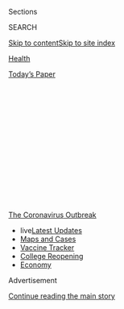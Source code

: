 <div id="app">

<div>

<div>

<div>

<div class="NYTAppHideMasthead css-1q2w90k e1suatyy0">

<div class="section css-ui9rw0 e1suatyy2">

<div class="css-eph4ug er09x8g0">

<div class="css-6n7j50">

</div>

<span class="css-1dv1kvn">Sections</span>

<div class="css-10488qs">

<span class="css-1dv1kvn">SEARCH</span>

</div>

[Skip to content](#site-content)[Skip to site
index](#site-index)

</div>

<div id="masthead-section-label" class="css-1wr3we4 eaxe0e00">

[Health](https://www.nytimes.com/section/health)

</div>

<div class="css-10698na e1huz5gh0">

</div>

</div>

<div id="masthead-bar-one" class="section hasLinks css-15hmgas e1csuq9d3">

<div class="css-uqyvli e1csuq9d0">

</div>

<div class="css-1uqjmks e1csuq9d1">

</div>

<div class="css-9e9ivx">

[](https://myaccount.nytimes.com/auth/login?response_type=cookie&client_id=vi)

</div>

<div class="css-1bvtpon e1csuq9d2">

[Today’s
Paper](https://www.nytimes.com/section/todayspaper)

</div>

</div>

</div>

</div>

<div data-aria-hidden="false">

<div id="site-content" data-role="main">

<div>

<div class="css-1aor85t" style="opacity:0.000000001;z-index:-1;visibility:hidden">

<div class="css-1hqnpie">

<div class="css-epjblv">

<span class="css-17xtcya">[Health](/section/health)</span><span class="css-x15j1o">|</span><span class="css-fwqvlz">239
Experts With One Big Claim: The Coronavirus Is
Airborne</span>

</div>

<div class="css-k008qs">

<div class="css-1iwv8en">

<span class="css-18z7m18"></span>

<div>

</div>

</div>

<span class="css-1n6z4y">https://nyti.ms/3ix7pEy</span>

<div class="css-1705lsu">

<div class="css-4xjgmj">

<div class="css-4skfbu" data-role="toolbar" data-aria-label="Social Media Share buttons, Save button, and Comments Panel with current comment count" data-testid="share-tools">

  - 
  - 
  - 
  - 
    
    <div class="css-6n7j50">
    
    </div>

  - 
  - 

</div>

</div>

</div>

</div>

</div>

</div>

<div id="NYT_TOP_BANNER_REGION" class="css-13pd83m">

<div>

<div id="styln-prism-menu-1592847958612" class="section interactive-content interactive-size-medium css-1edisqu">

<div class="css-17ih8de interactive-body">

<div id="scroll-container" class="css-1gj85ro">

[<span class="styln-title-wrap"><span class="css-1pje3qr">The
Coronavirus</span><span class="css-1pje3qr">
Outbreak</span></span>](https://www.nytimes.com/news-event/coronavirus?action=click&pgtype=Article&state=default&region=TOP_BANNER&context=storylines_menu)

  - <span class="css-kqxiym" data-emphasize="true">live</span>[Latest
    Updates](https://www.nytimes.com/2020/08/04/world/coronavirus-cases.html?action=click&pgtype=Article&state=default&region=TOP_BANNER&context=storylines_menu)
  - [Maps and
    Cases](https://www.nytimes.com/interactive/2020/us/coronavirus-us-cases.html?action=click&pgtype=Article&state=default&region=TOP_BANNER&context=storylines_menu)
  - [Vaccine
    Tracker](https://www.nytimes.com/interactive/2020/science/coronavirus-vaccine-tracker.html?action=click&pgtype=Article&state=default&region=TOP_BANNER&context=storylines_menu)
  - [College
    Reopening](https://www.nytimes.com/2020/08/02/us/covid-college-reopening.html?action=click&pgtype=Article&state=default&region=TOP_BANNER&context=storylines_menu)
  - [Economy](https://www.nytimes.com/live/2020/08/04/business/stock-market-today-coronavirus?action=click&pgtype=Article&state=default&region=TOP_BANNER&context=storylines_menu)

</div>

</div>

</div>

</div>

</div>

<div id="top-wrapper" class="css-1sy8kpn">

<div id="top-slug" class="css-l9onyx">

Advertisement

</div>

[Continue reading the main
story](#after-top)

<div class="ad top-wrapper" style="text-align:center;height:100%;display:block;min-height:250px">

<div id="top" class="place-ad" data-position="top" data-size-key="top">

</div>

</div>

<div id="after-top">

</div>

</div>

<div>

<div id="sponsor-wrapper" class="css-1hyfx7x">

<div id="sponsor-slug" class="css-19vbshk">

Supported by

</div>

[Continue reading the main
story](#after-sponsor)

<div id="sponsor" class="ad sponsor-wrapper" style="text-align:center;height:100%;display:block">

</div>

<div id="after-sponsor">

</div>

</div>

<div class="css-186x18t">

</div>

<div class="css-1vkm6nb ehdk2mb0">

# 239 Experts With One Big Claim: The Coronavirus Is Airborne

</div>

The W.H.O. has resisted mounting evidence that viral particles floating
indoors are infectious, some scientists say. The agency maintains the
research is still inconclusive.

<div class="css-79elbk" data-testid="photoviewer-wrapper">

<div class="css-z3e15g" data-testid="photoviewer-wrapper-hidden">

</div>

<div class="css-1a48zt4 ehw59r15" data-testid="photoviewer-children">

![<span class="css-16f3y1r e13ogyst0" data-aria-hidden="true">Patrons at
the Ocean Casino in Atlantic City, N.J., on July 3. Some scientists are
warning that airborne transmission of the coronavirus in indoor settings
has been
underappreciated.</span><span class="css-cnj6d5 e1z0qqy90" itemprop="copyrightHolder"><span class="css-1ly73wi e1tej78p0">Credit...</span><span><span>Mark
Makela/Getty
Images</span></span></span>](https://static01.nyt.com/images/2020/07/04/science/04virus-aerosols3/04virus-aerosols3-articleLarge.jpg?quality=75&auto=webp&disable=upscale)

</div>

</div>

<div class="css-18e8msd">

<div class="css-vp77d3 epjyd6m0">

<div class="css-1baulvz">

By [<span class="css-1baulvz last-byline" itemprop="name">Apoorva
Mandavilli</span>](https://www.nytimes.com/by/apoorva-mandavilli)

</div>

</div>

  - 
    
    <div class="css-ld3wwf e16638kd2">
    
    Published July 4, 2020Updated July 7,
    2020
    
    </div>

  - 
    
    <div class="css-4xjgmj">
    
    <div class="css-pvvomx" data-role="toolbar" data-aria-label="Social Media Share buttons, Save button, and Comments Panel with current comment count" data-testid="share-tools">
    
      - 
      - 
      - 
      - 
        
        <div class="css-6n7j50">
        
        </div>
    
      - 
      - 
    
    </div>
    
    </div>

</div>

<div class="css-mdjrty">

[Leer en
español](https://www.nytimes.com/es/2020/07/06/espanol/ciencia-y-tecnologia/coronavirus-transmision-aire.html "Read in Spanish")

</div>

</div>

<div class="section meteredContent css-1r7ky0e" name="articleBody" itemprop="articleBody">

<div class="css-1fanzo5 StoryBodyCompanionColumn">

<div class="css-53u6y8">

The
[coronavirus](https://www.nytimes.com/2020/07/04/health/coronavirus-neanderthals.html)
is finding new victims worldwide, in bars and restaurants, offices,
markets and casinos, giving rise to frightening clusters of infection
that increasingly confirm what many scientists have been saying for
months: [The virus lingers in the air
indoors](https://www.nytimes.com/2020/07/09/health/virus-aerosols-who.html),
infecting those nearby.

If airborne transmission is a significant factor in the pandemic,
especially in crowded spaces with poor ventilation, the [consequences
for containment will be
significant](https://www.nytimes.com/2020/07/06/podcasts/the-daily/coronavirus-science-indoor-infection.html).
Masks may be needed indoors, even in socially-distant settings. Health
care workers may need N95 masks that filter out even the smallest
respiratory droplets as they care for coronavirus patients.

Ventilation systems in schools, nursing homes, residences and businesses
may need to minimize recirculating air and add powerful new filters.
Ultraviolet lights may be needed to kill viral particles floating in
tiny droplets indoors.

The World Health Organization has long held that the coronavirus is
spread primarily by large respiratory droplets that, once expelled by
infected people in coughs and sneezes, fall quickly to the floor.

</div>

</div>

<div class="css-1fanzo5 StoryBodyCompanionColumn">

<div class="css-53u6y8">

But in an open letter to the W.H.O., 239 scientists in 32 countries
[have outlined the evidence showing that smaller particles can infect
people](https://academic.oup.com/cid/article/doi/10.1093/cid/ciaa939/5867798),
and are calling for the agency to revise its recommendations. The
researchers plan to publish their letter in a scientific journal next
week.

</div>

</div>

<div>

</div>

<div class="css-1fanzo5 StoryBodyCompanionColumn">

<div class="css-53u6y8">

Even in its latest update on the coronavirus, released June 29, the
W.H.O. said airborne transmission of the virus is possible only [after
medical
procedures](https://www.who.int/publications/i/item/WHO-2019-nCoV-IPC-2020.4)
that produce aerosols, or droplets smaller than 5 microns. (A micron is
equal to one millionth of a meter.)

Proper ventilation and N95 masks are of concern only in those
circumstances, according to the W.H.O. Instead, its infection control
guidance, before and
[during](https://www.who.int/infection-prevention/en/) this pandemic,
has
[heavily](https://www.who.int/infection-prevention/campaigns/ipc-global-survey-2019/en/)
[promoted](https://www.who.int/infection-prevention/campaigns/clean-hands/5may2019/en/)
the importance of [handwashing](https://www.who.int/gpsc/ipc/en/) as a
primary prevention strategy, even though there is limited evidence for
transmission of the virus from surfaces. (The Centers for Disease
Control and Prevention now says surfaces are likely to play only a minor
role.)

Dr. Benedetta Allegranzi, the W.H.O.’s technical lead on infection
control, said the evidence for the virus spreading by air was
unconvincing.

</div>

</div>

<div class="css-1fanzo5 StoryBodyCompanionColumn">

<div class="css-53u6y8">

“Especially in the last couple of months, we have been stating several
times that we consider airborne transmission as possible but certainly
not supported by solid or even clear evidence,” she said. “There is a
strong debate on this.”

But interviews with nearly 20 scientists — including a dozen W.H.O.
consultants and several members of the committee that crafted the
guidance — and internal emails paint a picture of an organization that,
despite good intentions, is out of step with science.

</div>

</div>

<div>

</div>

<div class="css-1fanzo5 StoryBodyCompanionColumn">

<div class="css-53u6y8">

Whether carried aloft by large droplets that zoom through the air after
a sneeze, or by much smaller exhaled droplets that may glide the length
of a room, these experts said, the coronavirus is borne through air and
can infect people when inhaled.

Most of these experts sympathized with the W.H.O.’s growing portfolio
and shrinking budget, and noted the tricky political relationships it
has to manage, especially with the United States and China. They praised
W.H.O. staff for holding daily briefings and tirelessly answering
questions about the
pandemic.

<div id="NYT_MAIN_CONTENT_1_REGION" class="css-9tf9ac">

<div>

<div id="styln-covid-updates-world" class="section interactive-content interactive-size-medium css-1ftcdic">

<div class="css-17ih8de interactive-body">

<div id="styln-briefing-block" data-asset-id="QXJ0aWNsZTpueXQ6Ly9hcnRpY2xlLzNhNGMwYWI5LWIwY2QtNWQwOS1hZTgwLTdjMGU3ZTA1OWQ2OA==">

<div class="briefing-block-header-section">

# [Latest Updates: Global Coronavirus Outbreak](https://www.nytimes.com/2020/08/04/world/coronavirus-cases.html?action=click&pgtype=Article&state=default&region=MAIN_CONTENT_1&context=storylines_live_updates)

<div class="briefing-block-ts">

Updated 2020-08-04T20:08:28.255Z

</div>

</div>

  - [Novavax sees encouraging results from two studies of its
    experimental
    vaccine.](https://www.nytimes.com/2020/08/04/world/coronavirus-cases.html?action=click&pgtype=Article&state=default&region=MAIN_CONTENT_1&context=storylines_live_updates#link-1228a480)
  - [Public and private schools in Maryland and elsewhere are divided
    over in-person
    instruction.](https://www.nytimes.com/2020/08/04/world/coronavirus-cases.html?action=click&pgtype=Article&state=default&region=MAIN_CONTENT_1&context=storylines_live_updates#link-4825b93)
  - [N.Y.C.’s health commissioner resigns after clashing with the mayor
    over the
    virus.](https://www.nytimes.com/2020/08/04/world/coronavirus-cases.html?action=click&pgtype=Article&state=default&region=MAIN_CONTENT_1&context=storylines_live_updates#link-4d1eafa8)

<div class="briefing-block-footer">

<div class="briefing-block-footer-meta">

[See more
updates](https://www.nytimes.com/2020/08/04/world/coronavirus-cases.html?action=click&pgtype=Article&state=default&region=MAIN_CONTENT_1&context=storylines_live_updates)

</div>

<div class="briefing-block-briefinglinks">

<span>More live coverage:</span>
[Markets](https://www.nytimes.com/live/2020/08/04/business/stock-market-today-coronavirus?action=click&pgtype=Article&state=default&region=MAIN_CONTENT_1&context=storylines_live_updates)

</div>

</div>

</div>

</div>

</div>

</div>

</div>

But the infection prevention and control committee in particular,
experts said, is bound by a rigid and overly medicalized view of
scientific evidence, is slow and risk-averse in updating its guidance
and allows a few conservative voices to shout down dissent.

“They’ll die defending their view,” said one longstanding W.H.O.
consultant, who did not wish to be identified because of her continuing
work for the organization. Even its staunchest supporters said the
committee should [diversify its
expertise](https://twitter.com/JoyAgnost/status/1263802269658644480) and
relax its criteria for proof, especially in a fast-moving outbreak.

</div>

</div>

<div class="css-1fanzo5 StoryBodyCompanionColumn">

<div class="css-53u6y8">

“I do get frustrated about the issues of airflow and sizing of
particles, absolutely,” said Mary-Louise McLaws, a committee member and
epidemiologist at the University of New South Wales in Sydney.

“If we started revisiting airflow, we would have to be prepared to
change a lot of what we do,” she said. “I think it’s a good idea, a very
good idea, but it will cause an enormous shudder through the infection
control society.”

In early April, a group of 36 experts on air quality and aerosols urged
the W.H.O. to consider the growing evidence on airborne transmission of
the coronavirus. The agency responded promptly, calling Lidia Morawska,
the group’s leader and a longtime W.H.O. consultant, to arrange a
meeting.

But the discussion was dominated by a few experts who are staunch
supporters of handwashing and felt it must be emphasized over aerosols,
according to some participants, and the committee’s advice remained
unchanged.

Dr. Morawska and others pointed to
[several](https://www.nytimes.com/2020/05/12/health/coronavirus-choir.html)
[incidents](https://www.nytimes.com/2020/04/20/health/airflow-coronavirus-restaurants.html)
that indicate [airborne
transmission](https://news.sky.com/story/coronavirus-circulating-air-may-have-spread-covid-19-to-1-500-german-meat-plant-staff-12014156)
of the virus, particularly in poorly ventilated and crowded indoor
spaces. They said the W.H.O. was making an artificial distinction
between tiny aerosols and larger droplets, even though infected people
produce both.

“We’ve known since 1946 that coughing and talking generate aerosols,”
said Linsey Marr, an expert in airborne transmission of viruses at
Virginia Tech.

Scientists have not been able to grow the coronavirus from aerosols in
the lab. But that doesn’t mean aerosols are not infective, Dr. Marr
said: Most of the [samples in those experiments have come from hospital
rooms](https://www.sciencedirect.com/science/article/pii/S0013935120307143?via%3Dihub)
with good air flow that would dilute viral levels.

</div>

</div>

<div class="css-1fanzo5 StoryBodyCompanionColumn">

<div class="css-53u6y8">

In most buildings, she said, “the air-exchange rate is usually much
lower, allowing virus to accumulate in the air and pose a greater risk.”

The W.H.O. also is relying on a dated definition of airborne
transmission, Dr. Marr said. The agency believes an airborne pathogen,
like the measles virus, has to be highly infectious and to travel long
distances.

People generally “think and talk about airborne transmission profoundly
stupidly,” said Bill Hanage, an epidemiologist at the Harvard T.H. Chan
School of Public Health.

“We have this notion that airborne transmission means droplets hanging
in the air capable of infecting you many hours later, drifting down
streets, through letter boxes and finding their way into homes
everywhere,” Dr. Hanage said.

</div>

</div>

<div class="css-79elbk" data-testid="photoviewer-wrapper">

<div class="css-z3e15g" data-testid="photoviewer-wrapper-hidden">

</div>

<div class="css-1a48zt4 ehw59r15" data-testid="photoviewer-children">

![<span class="css-16f3y1r e13ogyst0" data-aria-hidden="true">Dr. Soumya
Swaminathan, chief scientist of the World Health Organization, at a
recent news conference. “We don’t shy away from being challenged — it’s
good for us to be challenged,” she said in an
interview.</span><span class="css-cnj6d5 e1z0qqy90" itemprop="copyrightHolder"><span class="css-1ly73wi e1tej78p0">Credit...</span><span>Pool
photo by Fabrice
Coffrini</span></span>](https://static01.nyt.com/images/2020/07/04/science/04virus-aerosols4/04virus-aerosols4-articleLarge.jpg?quality=75&auto=webp&disable=upscale)

</div>

</div>

<div class="css-1fanzo5 StoryBodyCompanionColumn">

<div class="css-53u6y8">

Experts all agree that the coronavirus does not behave that way. Dr.
Marr and others said the coronavirus seemed to be most infectious when
people were in prolonged contact at close range, especially indoors, and
even more so in [superspreader
events](https://www.nytimes.com/2020/06/30/science/how-coronavirus-spreads.html)
— exactly what scientists would expect from aerosol transmission.

## Precautionary principle

The W.H.O. has found itself at odds with groups of scientists more than
once during this pandemic.

The agency lagged behind most of its member nations in [endorsing face
coverings](https://www.nytimes.com/2020/06/05/health/coronavirus-masks-who.html)
for the public. While other organizations, including the C.D.C., have
long since acknowledged the importance of transmission [by people
without
symptoms](https://www.nytimes.com/2020/06/27/world/europe/coronavirus-spread-asymptomatic.html),
the W.H.O. still [maintains that asymptomatic transmission is
rare](https://www.nytimes.com/2020/06/09/health/coronavirus-asymptomatic-world-health-organization.html).

</div>

</div>

<div class="css-1fanzo5 StoryBodyCompanionColumn">

<div class="css-53u6y8">

“At the country level, a lot of W.H.O. technical staff are scratching
their heads,” said a consultant at a regional office in Southeast Asia,
who did not wish to be identified because he was worried about losing
his contract. “This is not giving us credibility.”

The consultant recalled that the W.H.O. staff members in his country
were the only ones to go without masks after the government there
endorsed them.

Many experts said the W.H.O. should embrace what some called a
“precautionary principle” and others called “needs and values” — the
idea that even without definitive evidence, the agency should assume the
worst of the virus, apply common sense and recommend the best protection
possible.

<div id="NYT_MAIN_CONTENT_3_REGION" class="css-9tf9ac">

<div>

<div id="styln-prism-freeform-1594220623585" class="section interactive-content interactive-size-medium css-1ftcdic">

<div class="css-17ih8de interactive-body">

<div id="prism-freeform-block-85410" class="css-19mumt8" data-role="complementary" data-storyline="The Coronavirus Outbreak" data-truncated="true" tabindex="0">

<div class="css-a8d9oz">

<div class="css-eb027h">

[](https://www.nytimes.com/news-event/coronavirus?action=click&pgtype=Article&state=default&region=MAIN_CONTENT_3&context=storylines_faq)

### The Coronavirus Outbreak ›

#### Frequently Asked Questions

Updated August 4, 2020

  - #### I have antibodies. Am I now immune?
    
      - As of right now,[that seems likely, for at least several
        months.](https://www.nytimes.com/2020/07/22/health/covid-antibodies-herd-immunity.html?action=click&pgtype=Article&state=default&region=MAIN_CONTENT_3&context=storylines_faq)
        There have been frightening accounts of people suffering what
        seems to be a second bout of Covid-19. But experts say these
        patients may have a drawn-out course of infection, with the
        virus taking a slow toll weeks to months after initial exposure.
        People infected with the coronavirus typically
        [produce](https://www.nature.com/articles/s41586-020-2456-9)
        immune molecules called antibodies, which are [protective
        proteins made in response to an
        infection](https://www.nytimes.com/2020/05/07/health/coronavirus-antibody-prevalence.html?action=click&pgtype=Article&state=default&region=MAIN_CONTENT_3&context=storylines_faq)[.
        These antibodies
        may](https://www.nytimes.com/2020/05/07/health/coronavirus-antibody-prevalence.html?action=click&pgtype=Article&state=default&region=MAIN_CONTENT_3&context=storylines_faq)
        last in the body [only two to three
        months](https://www.nature.com/articles/s41591-020-0965-6),
        which may seem worrisome, but that’s perfectly normal after an
        acute infection subsides, said Dr. Michael Mina, an immunologist
        at Harvard University. It may be possible to get the coronavirus
        again, but it’s highly unlikely that it would be possible in a
        short window of time from initial infection or make people
        sicker the second time.

  - #### I’m a small-business owner. Can I get relief?
    
      - The [stimulus bills enacted in
        March](https://www.nytimes.com/article/small-business-loans-stimulus-grants-freelancers-coronavirus.html?action=click&pgtype=Article&state=default&region=MAIN_CONTENT_3&context=storylines_faq)
        offer help for the millions of American small businesses. Those
        eligible for aid are businesses and nonprofit organizations with
        fewer than 500 workers, including sole proprietorships,
        independent contractors and freelancers. Some larger companies
        in some industries are also eligible. The help being offered,
        which is being managed by the Small Business Administration,
        includes the Paycheck Protection Program and the Economic Injury
        Disaster Loan program. But lots of folks have [not yet seen
        payouts.](https://www.nytimes.com/interactive/2020/05/07/business/small-business-loans-coronavirus.html?action=click&pgtype=Article&state=default&region=MAIN_CONTENT_3&context=storylines_faq)
        Even those who have received help are confused: The rules are
        draconian, and some are stuck sitting on [money they don’t know
        how to
        use.](https://www.nytimes.com/2020/05/02/business/economy/loans-coronavirus-small-business.html?action=click&pgtype=Article&state=default&region=MAIN_CONTENT_3&context=storylines_faq)
        Many small-business owners are getting less than they expected
        or [not hearing anything at
        all.](https://www.nytimes.com/2020/06/10/business/Small-business-loans-ppp.html?action=click&pgtype=Article&state=default&region=MAIN_CONTENT_3&context=storylines_faq)

  - #### What are my rights if I am worried about going back to work?
    
      - Employers have to provide [a safe
        workplace](https://www.osha.gov/SLTC/covid-19/standards.html)
        with policies that protect everyone equally. [And if one of your
        co-workers tests positive for the coronavirus, the
        C.D.C.](https://www.nytimes.com/article/coronavirus-money-unemployment.html?action=click&pgtype=Article&state=default&region=MAIN_CONTENT_3&context=storylines_faq)
        has said that [employers should tell their
        employees](https://www.cdc.gov/coronavirus/2019-ncov/community/guidance-business-response.html)
        -- without giving you the sick employee’s name -- that they may
        have been exposed to the virus.

  - #### Should I refinance my mortgage?
    
      - [It could be a good
        idea,](https://www.nytimes.com/article/coronavirus-money-unemployment.html?action=click&pgtype=Article&state=default&region=MAIN_CONTENT_3&context=storylines_faq)
        because mortgage rates have [never been
        lower.](https://www.nytimes.com/2020/07/16/business/mortgage-rates-below-3-percent.html?action=click&pgtype=Article&state=default&region=MAIN_CONTENT_3&context=storylines_faq)
        Refinancing requests have pushed mortgage applications to some
        of the highest levels since 2008, so be prepared to get in line.
        But defaults are also up, so if you’re thinking about buying a
        home, be aware that some lenders have tightened their standards.

  - #### What is school going to look like in September?
    
      - It is unlikely that many schools will return to a normal
        schedule this fall, requiring the grind of [online
        learning](https://www.nytimes.com/2020/06/05/us/coronavirus-education-lost-learning.html?action=click&pgtype=Article&state=default&region=MAIN_CONTENT_3&context=storylines_faq),
        [makeshift child
        care](https://www.nytimes.com/2020/05/29/us/coronavirus-child-care-centers.html?action=click&pgtype=Article&state=default&region=MAIN_CONTENT_3&context=storylines_faq)
        and [stunted
        workdays](https://www.nytimes.com/2020/06/03/business/economy/coronavirus-working-women.html?action=click&pgtype=Article&state=default&region=MAIN_CONTENT_3&context=storylines_faq)
        to continue. California’s two largest public school districts —
        Los Angeles and San Diego — said on July 13, that [instruction
        will be remote-only in the
        fall](https://www.nytimes.com/2020/07/13/us/lausd-san-diego-school-reopening.html?action=click&pgtype=Article&state=default&region=MAIN_CONTENT_3&context=storylines_faq),
        citing concerns that surging coronavirus infections in their
        areas pose too dire a risk for students and teachers. Together,
        the two districts enroll some 825,000 students. They are the
        largest in the country so far to abandon plans for even a
        partial physical return to classrooms when they reopen in
        August. For other districts, the solution won’t be an
        all-or-nothing approach. [Many
        systems](https://bioethics.jhu.edu/research-and-outreach/projects/eschool-initiative/school-policy-tracker/),
        including the nation’s largest, New York City, are devising
        [hybrid
        plans](https://www.nytimes.com/2020/06/26/us/coronavirus-schools-reopen-fall.html?action=click&pgtype=Article&state=default&region=MAIN_CONTENT_3&context=storylines_faq)
        that involve spending some days in classrooms and other days
        online. There’s no national policy on this yet, so check with
        your municipal school system regularly to see what is happening
        in your
community.

<div id="styln-survey-component-85410" class="styln-survey-component" data-surveyname="faq" data-surveystoryline="coronavirus">

</div>

</div>

<div class="css-6mllg9">

</div>

<div class="css-pmm6ed">

<span class="css-5gimkt"></span>

</div>

</div>

</div>

</div>

</div>

</div>

</div>

“There is no incontrovertible proof that SARS-CoV-2 travels or is
transmitted significantly by aerosols, but there is absolutely no
evidence that it’s not,” said Dr. Trish Greenhalgh, a primary care
doctor at the University of Oxford in Britain.

“So at the moment we have to make a decision in the face of uncertainty,
and my goodness, it’s going to be a disastrous decision if we get it
wrong,” she said. “So why not just mask up for a few weeks, just in
case?”

After all, the W.H.O. seems willing to accept without much evidence the
idea that the virus may be transmitted from surfaces, she and other
researchers noted, even as other health agencies have stepped back
emphasizing this route.

“I agree that fomite transmission is not directly demonstrated for this
virus,” Dr. Allegranzi, the W.H.O.’s technical lead on infection
control, said, referring to objects that may be infectious. “But it is
well known that other coronaviruses and respiratory viruses are
transmitted, and demonstrated to be transmitted, by contact with
fomite.”

</div>

</div>

<div class="css-1fanzo5 StoryBodyCompanionColumn">

<div class="css-53u6y8">

The agency also must consider the needs of all its member nations,
including those with limited resources, and make sure its
recommendations are tempered by “availability, feasibility, compliance,
resource implications,” she said.

***\[*[*Like the Science Times page on
Facebook.*](http://on.fb.me/1paTQ1h)** ****** *| Sign up for the*
**[*Science Times newsletter.*](http://nyti.ms/1MbHaRU)*\]***

Aerosols may play some limited role in spreading the virus, said Dr.
Paul Hunter, a member of the infection prevention committee and
professor of medicine at the University of East Anglia in Britain.

But if the W.H.O. were to push for rigorous control measures in the
absence of proof, hospitals in low- and middle-income countries may be
forced to divert scarce resources from other crucial programs.

“That’s the balance that an organization like the W.H.O. has to
achieve,” he said. “It’s the easiest thing in the world to say, ‘We’ve
got to follow the precautionary principle,’ and ignore the opportunity
costs of that.”

In interviews, other scientists criticized this view as paternalistic.
“‘We’re not going to say what we really think, because we think you
can’t deal with it?’ I don’t think that’s right,” said Don Milton, an
aerosol expert at the University of Maryland.

Even cloth masks, if worn by everyone, can significantly reduce
transmission, and the W.H.O. should say so clearly, he added.

Several experts criticized the W.H.O.’s messaging throughout the
pandemic, saying the staff seems to prize scientific perspective over
clarity.

</div>

</div>

<div class="css-1fanzo5 StoryBodyCompanionColumn">

<div class="css-53u6y8">

“What you say is designed to help people understand the nature of a
public health problem,” said Dr. William Aldis, a longtime W.H.O.
collaborator based in Thailand. “That’s different than just
scientifically describing a disease or a virus.”

The W.H.O. tends to describe “an absence of evidence as evidence of
absence,” Dr. Aldis added. In April, for example, [the W.H.O.
said](https://www.reuters.com/article/us-health-coronavirus-who-idUSKCN2270FB),
“There is currently no evidence that people who have recovered from
Covid-19 and have antibodies are protected from a second infection.”

The statement was intended to indicate uncertainty, but the phrasing
stoked unease among the public and earned rebukes from several experts
and journalists. The W.H.O. later walked back its comments.

In a less public instance, the W.H.O. said there was “no evidence to
suggest” that people with H.I.V. were at increased risk from the
coronavirus. After Joseph Amon, the director of global health at Drexel
University in Philadelphia who has sat on many agency committees,
pointed out that the phrasing was misleading, the W.H.O. changed it to
say the [level of risk was
“unknown.”](https://www.who.int/emergencies/diseases/novel-coronavirus-2019/question-and-answers-hub/q-a-detail/q-a-on-covid-19-hiv-and-antiretrovirals)

But W.H.O. staff and some members said the critics did not give its
committees enough credit.

“Those that may have been frustrated may not be cognizant of how W.H.O.
expert committees work, and they work slowly and deliberately,” Dr.
McLaws said.

Dr. Soumya Swaminathan, the W.H.O.’s chief scientist, said agency staff
members were trying to evaluate new scientific evidence as fast as
possible, but without sacrificing the quality of their review. She added
that the agency will try to broaden the committees’ expertise and
communications to make sure everyone is heard.

“We take it seriously when journalists or scientists or anyone
challenges us and say we can do better than this,” she said. “We
definitely want to do better.”

</div>

</div>

<div>

</div>

</div>

<div>

</div>

<div>

</div>

<div>

</div>

<div>

<div id="bottom-wrapper" class="css-1ede5it">

<div id="bottom-slug" class="css-l9onyx">

Advertisement

</div>

[Continue reading the main
story](#after-bottom)

<div id="bottom" class="ad bottom-wrapper" style="text-align:center;height:100%;display:block;min-height:90px">

</div>

<div id="after-bottom">

</div>

</div>

</div>

</div>

</div>

## Site Index

<div>

</div>

## Site Information Navigation

  - [© <span>2020</span> <span>The New York Times
    Company</span>](https://help.nytimes.com/hc/en-us/articles/115014792127-Copyright-notice)

<!-- end list -->

  - [NYTCo](https://www.nytco.com/)
  - [Contact
    Us](https://help.nytimes.com/hc/en-us/articles/115015385887-Contact-Us)
  - [Work with us](https://www.nytco.com/careers/)
  - [Advertise](https://nytmediakit.com/)
  - [T Brand Studio](http://www.tbrandstudio.com/)
  - [Your Ad
    Choices](https://www.nytimes.com/privacy/cookie-policy#how-do-i-manage-trackers)
  - [Privacy](https://www.nytimes.com/privacy)
  - [Terms of
    Service](https://help.nytimes.com/hc/en-us/articles/115014893428-Terms-of-service)
  - [Terms of
    Sale](https://help.nytimes.com/hc/en-us/articles/115014893968-Terms-of-sale)
  - [Site
    Map](https://spiderbites.nytimes.com)
  - [Help](https://help.nytimes.com/hc/en-us)
  - [Subscriptions](https://www.nytimes.com/subscription?campaignId=37WXW)

</div>

</div>

</div>

</div>
